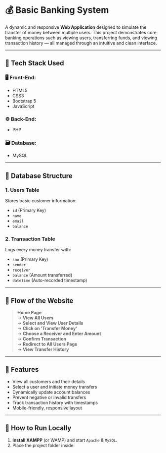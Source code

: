 # 💰 Basic Banking System

A dynamic and responsive **Web Application** designed to simulate the transfer of money between multiple users. This project demonstrates core banking operations such as viewing users, transferring funds, and viewing transaction history — all managed through an intuitive and clean interface.

---

## 🔧 Tech Stack Used

### 🖥 Front-End:
- HTML5
- CSS3
- Bootstrap 5
- JavaScript

### ⚙️ Back-End:
- PHP

### 🗃 Database:
- MySQL

---

## 📂 Database Structure

### 1. **Users Table**
Stores basic customer information:
- `id` (Primary Key)
- `name`
- `email`
- `balance`

### 2. **Transaction Table**
Logs every money transfer with:
- `sno` (Primary Key)
- `sender`
- `receiver`
- `balance` (Amount transferred)
- `datetime` (Auto-recorded timestamp)

---

## 🔄 Flow of the Website

> **Home Page**  
> → **View All Users**  
> → **Select and View User Details**  
> → **Click on 'Transfer Money'**  
> → **Choose a Receiver and Enter Amount**  
> → **Confirm Transaction**  
> → **Redirect to All Users Page**  
> → **View Transfer History**  

---

## 👥 Features

- View all customers and their details
- Select a user and initiate money transfers
- Dynamically update account balances
- Prevent negative or invalid transfers
- Track transaction history with timestamps
- Mobile-friendly, responsive layout

---

## 🚀 How to Run Locally

1. **Install XAMPP** (or WAMP) and start `Apache` & `MySQL`.
2. Place the project folder inside:  
